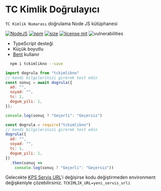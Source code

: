 # TC Kimlik Doğrulayıcı

`TC Kimlik Numarası` doğrulama Node JS kütüphanesi

[![NodeJS][nodejs-image]][npm-url]
[![npm][npm-image]][npm-url]
[![size][size-image]][npm-url]
[![license mit][license-image]][github-url]
![vulnerabilities][vulnerabilities-image]

- TypeScript desteği
- Küçük boyutlu
- [Bent][bent-url] kullanır

```bash
  npm i tckimlikno --save
```

```javascript
import dogrula from "tckimlikno"
// kendi bilgilerinizi girerek test edin
const sonuç = await dogrula({
  ad: "",
  soyad: "",
  tc: 1,
  dogum_yili: 1,
});

console.log(sonuç ? "Geçerli": "Geçersiz")
```

```javascript
const dogrula = require("tckimlikno")
// kendi bilgilerinizi girerek test edin
dogrula({
  ad: "",
  soyad: "",
  tc: 1,
  dogum_yili: 1,
})
  .then(sonuç => 
    console.log(sonuç ? "Geçerli": "Geçersiz"))


```

Gelecekte [KPS Servis URL][kps-url]'i değişirse kodu değiştirmeden environment değişkeniyle çözebilirsiniz. `TCKIMLIK_URL=yeni_servis_urli`

[license-image]: https://img.shields.io/github/license/alpeer/tckimlikno?style=flat-square
[size-image]: https://img.shields.io/bundlephobia/minzip/tckimlikno?style=flat-square
[nodejs-image]: https://img.shields.io/badge/library-NodeJS-darkgreen.svg?style=flat-square
[npm-image]: https://img.shields.io/npm/v/tckimlikno.svg?style=flat-square
[vulnerabilities-image]: https://img.shields.io/snyk/vulnerabilities/npm/tckimlikno

[npm-url]: https://npmjs.org/package/tckimlikno
[github-url]: https://github.com/alpeer/tckimlikno
[bent-url]: https://github.com/mikeal/bent
[kps-url]: https://tckimlik.nvi.gov.tr/service/kpspublic.asmx?WSDL
